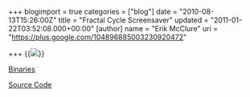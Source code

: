 +++
blogimport = true
categories = ["blog"]
date = "2010-08-13T15:26:00Z"
title = "Fractal Cycle Screensaver"
updated = "2011-01-22T03:52:08.000+00:00"
[author]
name = "Erik McClure"
uri = "https://plus.google.com/104896885003230920472"

+++
{{<img src="http://64digits.com/games/5362/fractalcycleprev.png">}}

[Binaries](http://64digits.com/games/index.php?cmd=view_game&id=5362)

[Source Code](http://64digits.com/users/blackhole/FractalCycleSource.zip)
